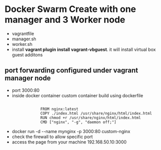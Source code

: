 # Docker Swarm Create with one manager and 3 Worker node #

- vagrantfile
- manager.sh
- worker.sh
- install **vagrant plugin install vagrant-vbguest**.
it will install virtual box guest additons

## port forwarding configured under vagrant manager node ##

- port 3000:80
- inside docker container custom container build using dockerfile

```dockerifile

                FROM nginx:latest
                COPY ./index.html /usr/share/nginx/html/index.html
                RUN chmod +r /usr/share/nginx/html/index.html
                CMD ["nginx", "-g", "daemon off;"]

```

- docker run -d --name mynginx -p 3000:80 custom-nginx
- check the firewall to allow specific port
- access the page from your machine 192.168.50.10:3000
